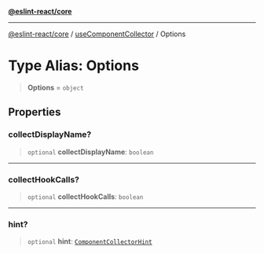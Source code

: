 [**@eslint-react/core**](../../../../README.md)

***

[@eslint-react/core](../../../../README.md) / [useComponentCollector](../README.md) / Options

# Type Alias: Options

> **Options** = `object`

## Properties

### collectDisplayName?

> `optional` **collectDisplayName**: `boolean`

***

### collectHookCalls?

> `optional` **collectHookCalls**: `boolean`

***

### hint?

> `optional` **hint**: [`ComponentCollectorHint`](../../../../type-aliases/ComponentCollectorHint.md)

